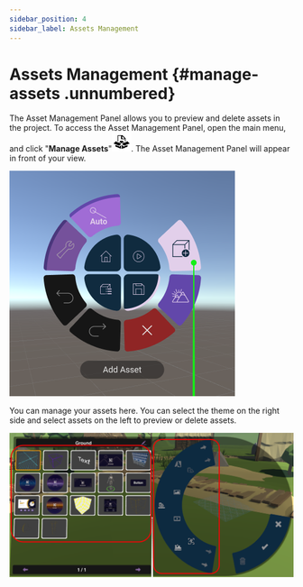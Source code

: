 ```yaml
---
sidebar_position: 4
sidebar_label: Assets Management
---
```


# Assets Management {#manage-assets .unnumbered}

The Asset Management Panel allows you to preview and delete assets in the project. To access the Asset Management Panel, open the main menu, and click "**Manage Assets**"![](/img/media2/media/image48.png). The Asset Management Panel will appear in front of your view.

![](/img/XR/ManageAssets/AddAsset.png)

You can manage your assets here. You can select the theme on the right side and select assets on the left to preview or delete assets.

![](/img/XR/ManageAssets/SelectAssets.png)